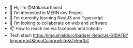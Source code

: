 - 👋 Hi, I’m @Mdkaisarhamid
- 👀 I’m interested in MERN dev Project
- 🌱 I’m currently learning NextJS and Typescript
- 💞️ I’m looking to collaborate on web and software
- 📫 How to reach me via facebook and linkedin
- Tech stach
 https://img.shields.io/badge/-ReactJs-61DAFB?logo=react&logoColor=white&style=flat

<!---
Mdkaisarhamid/Mdkaisarhamid is a ✨ special ✨ repository because its `README.md` (this file) appears on your GitHub profile.
You can click the Preview link to take a look at your changes.
--->
